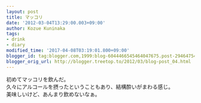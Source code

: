 ```yaml
---
layout: post
title: マッコリ
date: '2012-03-04T13:29:00.003+09:00'
author: Kozue Kuninaka
tags:
- drink
- diary
modified_time: '2017-04-08T03:19:01.800+09:00'
blogger_id: tag:blogger.com,1999:blog-6044466545464047675.post-2946475403064226253
blogger_orig_url: http://blogger.treetop.to/2012/03/blog-post_04.html
---
```


初めてマッコリを飲んだ。<br />久々にアルコールを摂ったということもあり、結構酔いがまわる感じ。<br />美味しいけど、あんまり飲めないなぁ。